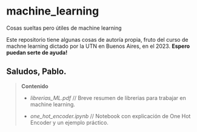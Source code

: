 # machine_learning
Cosas sueltas pero útiles de machine learning

Este repositorio tiene algunas cosas de autoría propia, fruto del curso de machne learning dictado por la UTN en Buenos Aires, en el 2023. 
**Espero puedan serte de ayuda!**

Saludos, 
Pablo. 
---
> **Contenido**
> 
> - *librerias_ML.pdf* // Breve resumen de librerias para trabajar en machine learning.
> 
> - *one_hot_encoder.ipynb* // Notebook con explicación de One Hot Encoder y un ejemplo práctico.  

